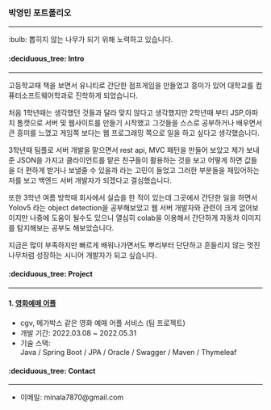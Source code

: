<h3> 박영민 포트폴리오 </h3> 
<hr>
<p>:bulb: 뽑히지 않는 나무가 되기 위해 노력하고 있습니다.</p>
<h4>:deciduous_tree: Intro</h4>
<hr>
<p>
  고등학교때 책을 보면서 유니티로 간단한 점프게임을 만들었고 흥미가 있어 대학교를 컴퓨터소프트웨어학과로 진학하게 되었습니다.

  처음 1학년때는 생각했던 것들과 달라 맞지 않다고 생각했지만
  2학년때 부터 JSP,아파치 톰캣으로 서버 및 웹사이트를 만들기 시작했고
  그것들을 스스로 공부하거나 배우면서 큰 흥미를 느꼈고
  게임쪽 보다는 웹 프로그래밍 쪽으로 일을 하고 싶다고 생각했습니다.

  3학년때 팀플로 서버 개발을 맡으면서 rest api, MVC 패턴을 만들어 보았고
  제가 보내준 JSON을 가지고 클라이언트를 맡은 친구들이 활용하는 것을 보고
  어떻게 하면 값들을 더 편하게 받거나 보낼줄 수 있을까 라는 고민이 들었고
  그러한 부분들을 재밌어하는 저를 보고 백엔드 서버 개발자가 되겠다고 결심했습니다.

  또한 3학년 여름 방학때 회사에서 실습을 한 적이 있는데
  그곳에서 간단한 일을 하면서 Yolov5 라는 object detection을 공부해보았고
  웹 서버 개발자와 관련이 크게 없어보이지만
  나중에 도움이 될수도 있으니 열심히 colab을 이용해서 간단하게 자동차 이미지를 탐지해보는 공부도 해보았습니다.

  지금은 많이 부족하지만 빠르게 배워나가면서도 뿌리부터 단단하고 흔들리지 않는 멋진 나무처럼 성장하는 시니어 개발자가 되고 싶습니다.
</p>
<h4>:deciduous_tree: Project</h4>
<hr>
<h4>1. <a href="https://github.com/yeongmin7870/ys_Cinema_Server">영화예매 어플</a></h4>
<ul>
  <p>
    <li>cgv, 메가박스 같은 영화 예매 어플 서비스 (팀 프로젝트)</li>
    <li>개발 기간: 2022.03.08 ~ 2022.05.31</li>
    <li>기술 스택:<br>
      Java / Spring Boot / JPA / Oracle / Swagger / Maven / Thymeleaf</li>
  </p>
</ul>
<h4>:deciduous_tree: Contact</h4>
<hr>
<ul>
  <li>이메일: minala7870@gmail.com</li>
</ul>


